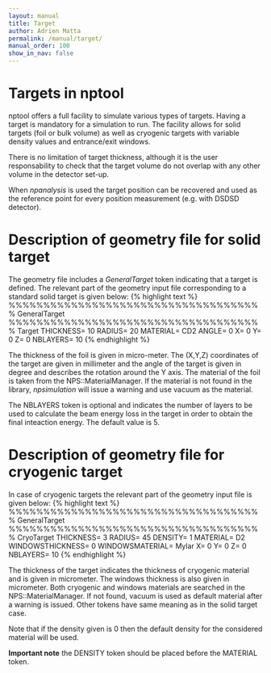```yaml
---
layout: manual
title: Target
author: Adrien Matta 
permalink: /manual/target/
manual_order: 100
show_in_nav: false
---
```


Targets in nptool
==================================
nptool offers a full facility to simulate various types of targets. Having a 
target is mandatory for a simulation to run. The facility allows for solid 
targets (foil or bulk volume) as well as cryogenic targets with variable 
density values and entrance/exit windows. 

There is no limitation of target thickness, although it is the user 
responsability to check that the target volume do not overlap with any other 
volume in the detector set-up.

When _npanalysis_ is used the target position can be recovered and used as the
reference point for every position measurement (e.g. with DSDSD detector).

Description of geometry file for solid target
==================================
The geometry file includes a _GeneralTarget_ token indicating that a 
target is defined. The relevant part of the geometry input file corresponding 
to a standard solid target is given below:
{% highlight text %}
%%%%%%%%%%%%%%%%%%%%%%%%%%%%%%%%%%%%%
GeneralTarget
%%%%%%%%%%%%%%%%%%%%%%%%%%%%%%%%%%%%%
Target
   THICKNESS= 10
   RADIUS= 20
   MATERIAL= CD2
   ANGLE= 0
   X= 0
   Y= 0
   Z= 0
   NBLAYERS= 10
{% endhighlight %}

The thickness of the foil is given in micro-meter. The (X,Y,Z) coordinates of 
the target are given in millimeter and the angle of the target is given in 
degree and describes the rotation around the Y axis. The material of the foil 
is taken from the NPS::MaterialManager. If the material is not found in the 
library, _npsimulation_ will issue a warning and use vacuum as the material.

The NBLAYERS token is optional and indicates the number of layers to be used 
to calculate the beam energy loss in the target in order to obtain the final 
inteaction energy. The default value is 5.


Description of geometry file for cryogenic target
============================
In case of cryogenic targets the relevant part of the geometry input file
is given below:
{% highlight text %}
%%%%%%%%%%%%%%%%%%%%%%%%%%%%%%%%%%%%%
GeneralTarget
%%%%%%%%%%%%%%%%%%%%%%%%%%%%%%%%%%%%%
CryoTarget
   THICKNESS= 3
   RADIUS= 45
   DENSITY= 1
   MATERIAL= D2	
   WINDOWSTHICKNESS= 0
   WINDOWSMATERIAL= Mylar
   X= 0
   Y= 0
   Z= 0			
   NBLAYERS= 10
{% endhighlight %}

The thickness of the target indicates the thickness of cryogenic material 
and is given in micrometer. The windows thickness is also given in micrometer.
Both cryogenic and windows materials are searched in the NPS::MaterialManager.
If not found, vacuum is used as default material after a warning is issued.
Other tokens have same meaning as in the solid target case.

Note that if the density given is 0 then the default density for the considered
material will be used.

__Important note__ the DENSITY token should be placed before the MATERIAL 
token.


